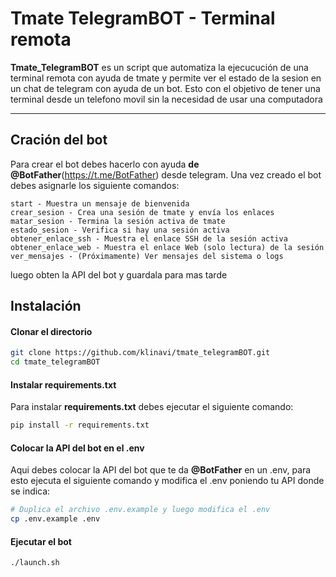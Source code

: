 # Tmate TelegramBOT - Terminal remota

**Tmate_TelegramBOT** es un script que automatiza la ejecucución de una terminal remota con ayuda de tmate y permite ver el estado de la sesion en un chat de telegram con ayuda de un bot. Esto con el objetivo de tener una terminal desde un telefono movil sin la necesidad de usar una computadora

---

## Cración del bot
Para crear el bot debes hacerlo con ayuda **de @BotFather**(https://t.me/BotFather) desde telegram. Una vez creado el bot debes asignarle los siguiente comandos:
```
start - Muestra un mensaje de bienvenida
crear_sesion - Crea una sesión de tmate y envía los enlaces
matar_sesion - Termina la sesión activa de tmate
estado_sesion - Verifica si hay una sesión activa
obtener_enlace_ssh - Muestra el enlace SSH de la sesión activa
obtener_enlace_web - Muestra el enlace Web (solo lectura) de la sesión
ver_mensajes - (Próximamente) Ver mensajes del sistema o logs
```
luego obten la API del bot y guardala para mas tarde

## Instalación

#### Clonar el directorio
```bash
git clone https://github.com/klinavi/tmate_telegramBOT.git
cd tmate_telegramBOT
```

#### Instalar requirements.txt

Para instalar **requirements.txt** debes ejecutar el siguiente comando:

```bash
pip install -r requirements.txt
```

#### Colocar la API del bot en el .env

Aqui debes colocar la API del bot que te da **@BotFather** en un .env, para esto ejecuta el siguiente comando y modifica el .env poniendo tu API donde se indica:
```bash
# Duplica el archivo .env.example y luego modifica el .env
cp .env.example .env
```

#### Ejecutar el bot
```
./launch.sh
```

